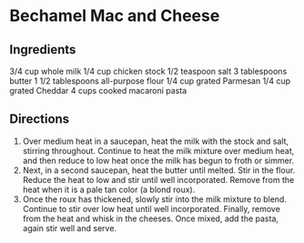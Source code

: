 # Bechamel Mac and Cheese

## Ingredients
3/4 cup whole milk
1/4 cup chicken stock
1/2 teaspoon salt
3 tablespoons butter
1 1/2 tablespoons all-purpose flour
1/4 cup grated Parmesan
1/4 cup grated Cheddar
4 cups cooked macaroni pasta



## Directions
1. Over medium heat in a saucepan, heat the milk with the stock and salt, stirring throughout. Continue to heat the milk mixture over medium heat, and then reduce to low heat once the milk has begun to froth or simmer. 
1. Next, in a second saucepan, heat the butter until melted. Stir in the flour. Reduce the heat to low and stir until well incorporated. Remove from the heat when it is a pale tan color (a blond roux). 
1. Once the roux has thickened, slowly stir into the milk mixture to blend. Continue to stir over low heat until well incorporated. Finally, remove from the heat and whisk in the cheeses. Once mixed, add the pasta, again stir well and serve.


